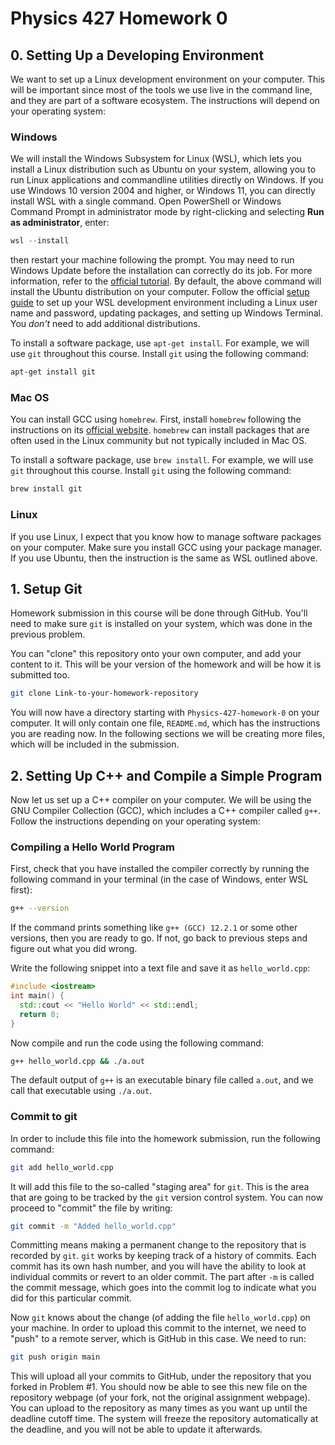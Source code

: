 # Physics 427 Homework 0

## 0. Setting Up a Developing Environment

We want to set up a Linux development environment on your computer. This will be
important since most of the tools we use live in the command line, and they are
part of a software ecosystem. The instructions will depend on your operating system:

### Windows

We will install the Windows Subsystem for Linux (WSL), which lets you install a
Linux distribution such as Ubuntu on your system, allowing you to run Linux
applications and commandline utilities directly on Windows. If you use Windows
10 version 2004 and higher, or Windows 11, you can directly install WSL with a
single command. Open PowerShell or Windows Command Prompt in administrator mode by
right-clicking and selecting __Run as administrator__, enter:

``` powershell
wsl --install
```
then restart your machine following the prompt. You may need to run Windows
Update before the installation can correctly do its job. For more information,
refer to
the [official tutorial](https://learn.microsoft.com/en-us/windows/wsl/install). By default, the above command will install the Ubuntu distribution
on your computer. Follow the
official
[setup guide](https://learn.microsoft.com/en-us/windows/wsl/setup/environment) to set up your WSL development environment including a Linux user name
and password, updating packages, and setting up Windows Terminal. You
_don't_ need to add additional distributions.

To install a software package, use `apt-get install`. For example, we will use
`git` throughout this course. Install `git` using the following command:

``` sh
apt-get install git
```

### Mac OS

You can install GCC using `homebrew`. First, install `homebrew`
following the instructions on its [official website](https://brew.sh/).
`homebrew` can install packages that are often used in the Linux community
but not typically included in Mac OS.

To install a software package, use `brew install`. For example, we will use
`git` throughout this course. Install `git` using the following command:

``` sh
brew install git
```

### Linux

If you use Linux, I expect that you know how to manage software packages on your
computer. Make sure you install GCC using your package manager. If you use
Ubuntu, then the instruction is the same as WSL outlined above.

## 1. Setup Git

Homework submission in this course will be done through GitHub. You'll need to
make sure `git` is installed on your system, which was done in the previous
problem.

You can "clone" this repository onto your own computer, and add your content to
it. This will be your version of the homework and will be how it is submitted too. 

``` sh
git clone Link-to-your-homework-repository
```

You will now have a directory starting with `Physics-427-homework-0` on your
computer. It will only contain one file, `README.md`, which has the instructions
you are reading now. In the following sections we will be creating more files,
which will be included in the submission.

## 2. Setting Up C++ and Compile a Simple Program

Now let us set up a C++ compiler on your computer. We will be using the GNU
Compiler Collection (GCC), which includes a C++ compiler called `g++`.
Follow the instructions depending on your operating system:

### Compiling a Hello World Program

First, check that you have installed the compiler correctly by running the
following command in your terminal (in the case of Windows, enter WSL first):

``` sh
g++ --version
```

If the command prints something like `g++ (GCC) 12.2.1` or some other versions,
then you are ready to go. If not, go back to previous steps and figure out what
you did wrong.

Write the following snippet into a text file and save it as `hello_world.cpp`:

``` c++
#include <iostream>
int main() {
  std::cout << "Hello World" << std::endl;
  return 0;
}
```

Now compile and run the code using the following command:

``` sh
g++ hello_world.cpp && ./a.out
```
The default output of `g++` is an executable binary file called
`a.out`, and we call that executable using `./a.out`.

### Commit to git

In order to include this file into the homework submission, run the following command:

``` sh
git add hello_world.cpp
```

It will add this file to the so-called "staging area" for `git`. This is the
area that are going to be tracked by the `git` version control system. You can
now proceed to "commit" the file by writing:

``` sh
git commit -m "Added hello_world.cpp"
```

Committing means making a permanent change to the repository that is recorded by
`git`. `git` works by keeping track of a history of commits. Each commit has its
own hash number, and you will have the ability to look at individual commits or
revert to an older commit. The part after `-m` is called the commit message,
which goes into the commit log to indicate what you did for this particular
commit.

Now `git` knows about the change (of adding the file `hello_world.cpp`) on your
machine. In order to upload this commit to the internet, we need to "push" to a
remote server, which is GitHub in this case. We need to run:

``` sh
git push origin main
```

This will upload all your commits to GitHub, under the repository that you
forked in Problem #1. You should now be able to see this new file on the
repository webpage (of your fork, not the original assignment webpage). You can
upload to the repository as many times as you want up until the deadline cutoff
time. The system will freeze the repository automatically at the deadline, and
you will not be able to update it afterwards. 
